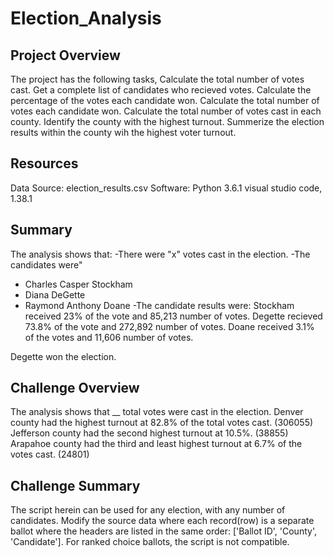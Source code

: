 # Election_Analysis




## Project Overview
The project has the following tasks,
Calculate the total number of votes cast. 
Get a complete list of candidates who recieved votes. 
Calculate the percentage of the votes each candidate won. 
Calculate the total number of votes each candidate won. 
Calculate the total number of votes cast in each county. 
Identify the county with the highest turnout. 
Summerize the election results within the county wih the highest voter turnout. 


## Resources
Data Source: election_results.csv
Software: Python 3.6.1 visual studio code, 1.38.1

## Summary
The analysis shows that:
-There were "x" votes cast in the election. 
-The candidates were"
  - Charles Casper Stockham
  - Diana DeGette
  - Raymond Anthony Doane
 -The candidate results were:
  Stockham received 23% of the vote and 85,213 number of votes. 
  Degette recieved 73.8% of the vote and 272,892 number of votes. 
  Doane received 3.1% of the votes and 11,606 number of votes. 
  
 Degette won the election. 



## Challenge Overview
The analysis shows that __ total votes were cast in the election. 
Denver county had the highest turnout at 82.8% of the total votes cast. (306055) 
Jefferson county had the second highest turnout at 10.5%. (38855)
Arapahoe county had the third and least highest turnout at 6.7% of the votes cast. (24801) 


## Challenge Summary
The script herein can be used for any election, with any number of candidates. 
Modify the source data where each record(row) is a separate ballot where the headers are listed in the same order: ['Ballot ID', 'County', 'Candidate']. For ranked choice ballots, the script is not compatible. 
